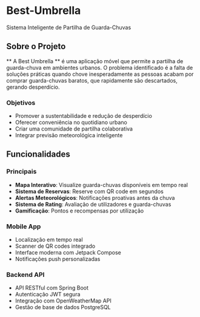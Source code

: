 # Best-Umbrella
Sistema Inteligente de Partilha de Guarda-Chuvas

## Sobre o Projeto

** A Best Umbrella ** é uma aplicação móvel que permite a partilha de guarda-chuva em ambientes urbanos. O problema identificado é a falta de soluções práticas quando chove inesperadamente as pessoas acabam por comprar guarda-chuvas baratos, que rapidamente são descartados, gerando desperdício.

###  Objetivos
- Promover a sustentabilidade e redução de desperdício
- Oferecer conveniência no quotidiano urbano
- Criar uma comunidade de partilha colaborativa
- Integrar previsão meteorológica inteligente

##  Funcionalidades

###  Principais
- **Mapa Interativo**: Visualize guarda-chuvas disponíveis em tempo real
- **Sistema de Reservas**: Reserve com QR code em segundos
- **Alertas Meteorológicos**: Notificações proativas antes da chuva
- **Sistema de Rating**: Avaliação de utilizadores e guarda-chuvas
- **Gamificação**: Pontos e recompensas por utilização

###  Mobile App
- Localização em tempo real
- Scanner de QR codes integrado
- Interface moderna com Jetpack Compose
- Notificações push personalizadas

### Backend API
- API RESTful com Spring Boot
- Autenticação JWT segura
- Integração com OpenWeatherMap API
- Gestão de base de dados PostgreSQL








